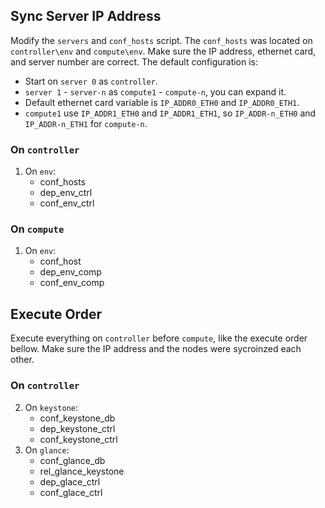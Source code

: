 ## Sync Server IP Address

Modify the `servers` and `conf_hosts` script. The `conf_hosts` was located on `controller\env` and `compute\env`. Make sure the IP address, ethernet card, and server number are correct. The default configuration is:

+ Start on `server 0` as `controller`.
+ `server 1` - `server-n` as `compute1` - `compute-n`, you can expand it.
+ Default ethernet card variable is `IP_ADDR0_ETH0` and `IP_ADDR0_ETH1`.
+ `compute1` use `IP_ADDR1_ETH0` and `IP_ADDR1_ETH1`, so `IP_ADDR-n_ETH0` and `IP_ADDR-n_ETH1` for `compute-n`.

### On `controller`

1. On `env`:
    + conf_hosts
    + dep_env_ctrl
    + conf_env_ctrl

### On `compute`

1. On `env`:
    + conf_host
    + dep_env_comp
    + conf_env_comp

## Execute Order

Execute everything on `controller` before `compute`, like the execute order bellow. Make sure the IP address and the nodes were sycroinzed each other.

### On `controller`

2. On `keystone`:
    + conf_keystone_db
    + dep_keystone_ctrl
    + conf_keystone_ctrl
3. On `glance`:
    + conf_glance_db
    + rel_glance_keystone
    + dep_glace_ctrl
    + conf_glace_ctrl
